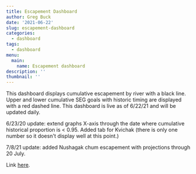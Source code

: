 ```yaml
---
title: Escapement Dashboard
author: Greg Buck
date: '2021-06-22'
slug: escapement-dashboard
categories:
  - dashboard
tags:
  - dashboard
menu:
  main:
    name: Escapement dashboard  
description: ''
thumbnail: ''
---
```



This dashboard displays cumulative escapement by river with a black line. Upper and lower cumulative SEG goals with historic timing are displayed with a red dashed line. This dashboard is live as of 6/22/21 and will be updated daily. 

6/23/20 update: extend graphs X-axis through the date where cumulative historical proportion is < 0.95. Added tab for Kvichak (there is only one number so it doesn't display well at this point.)

7/8/21 update: added Nushagak chum escapement with projections through 20 July.

Link [here](https://rpubs.com/gbbuck/784302). 

